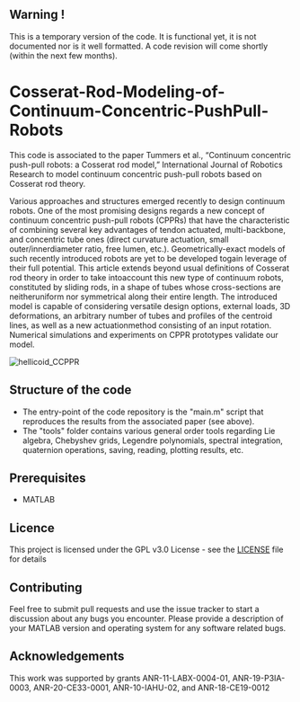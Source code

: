 
## Warning !
This is a temporary version of the code. It is functional yet, it is not documented nor is it well formatted. A code revision will come shortly (within the next few months).


# Cosserat-Rod-Modeling-of-Continuum-Concentric-PushPull-Robots
This code is associated to the paper Tummers et al., “Continuum concentric push-pull robots: a Cosserat rod model,” International Journal of Robotics Research to model continuum concentric push-pull robots based on Cosserat rod theory.

Various approaches and structures emerged recently to design continuum robots. One of the most promising designs regards a new concept of continuum concentric push-pull robots (CPPRs) that have the characteristic of combining several key advantages  of  tendon  actuated,  multi-backbone,  and  concentric  tube  ones  (direct  curvature  actuation,  small  outer/innerdiameter ratio, free lumen, etc.). Geometrically-exact models of such recently introduced robots are yet to be developed togain leverage of their full potential. This article extends beyond usual definitions of Cosserat rod theory in order to take intoaccount this new type of continuum robots, constituted by sliding rods, in a shape of tubes whose cross-sections are neitheruniform nor symmetrical along their entire length. The introduced model is capable of considering versatile design options, external loads, 3D deformations, an arbitrary number of tubes and profiles of the centroid lines, as well as a new actuationmethod consisting of an input rotation. Numerical simulations and experiments on CPPR prototypes validate our model.

![hellicoid_CCPPR](https://github.com/TIMClab-CAMI/Cosserat-Rod-Modeling-of-Continuum-Concentric-PushPull-Robots/assets/127660512/0b3ab5fd-3cdb-4ff6-acef-71ca4b6bad5c)

## Structure of the code
* The entry-point of the code repository is the "main.m" script that reproduces the results from the associated paper (see above).
* The "tools" folder contains various general order tools regarding Lie algebra, Chebyshev grids, Legendre polynomials, spectral integration, quaternion operations, saving, reading, plotting results, etc.
 
## Prerequisites
* MATLAB

## Licence
This project is licensed under the GPL v3.0 License - see the [LICENSE](https://github.com/matthiastummers/Cosserat-Rod-Modeling-of-Tendon-Actuated-Continuum-Robots/blob/main/LICENSE) file for details

## Contributing
Feel free to submit pull requests and use the issue tracker to start a discussion about any bugs you encounter. Please provide a description of your MATLAB version and operating system for any software related bugs.

## Acknowledgements
This work was supported by grants ANR-11-LABX-0004-01, ANR-19-P3IA-0003, ANR-20-CE33-0001, ANR-10-IAHU-02, and ANR-18-CE19-0012


